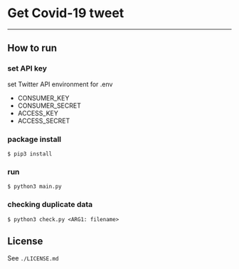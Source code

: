 # Get Covid-19 tweet

---

## How to run 

### set API key

set Twitter API environment for .env

- CONSUMER_KEY
- CONSUMER_SECRET
- ACCESS_KEY
- ACCESS_SECRET

### package install

```
$ pip3 install
```

### run

```
$ python3 main.py
```

### checking duplicate data

```
$ python3 check.py <ARG1: filename>
```

## License

See `./LICENSE.md`
